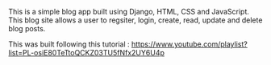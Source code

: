 This is a simple blog app built using Django, HTML, CSS and JavaScript. This blog site allows a user to regsiter, login, create, read, update and delete blog posts.

This was built following this tutorial : https://www.youtube.com/playlist?list=PL-osiE80TeTtoQCKZ03TU5fNfx2UY6U4p